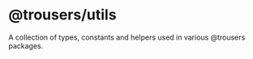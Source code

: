 # @trousers/utils

A collection of types, constants and helpers used in various @trousers packages.
